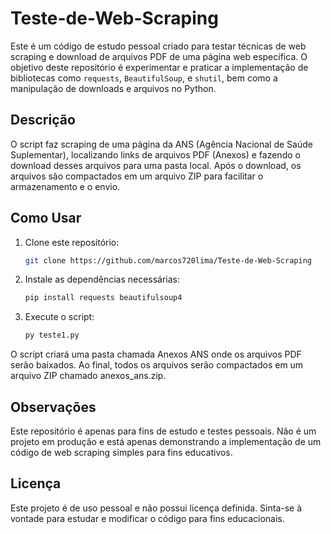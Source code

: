 # Teste-de-Web-Scraping
Este é um código de estudo pessoal criado para testar técnicas de web scraping e download de arquivos PDF de uma página web específica. O objetivo deste repositório é experimentar e praticar a implementação de bibliotecas como `requests`, `BeautifulSoup`, e `shutil`, bem como a manipulação de downloads e arquivos no Python.

## Descrição

O script faz scraping de uma página da ANS (Agência Nacional de Saúde Suplementar), localizando links de arquivos PDF (Anexos) e fazendo o download desses arquivos para uma pasta local. Após o download, os arquivos são compactados em um arquivo ZIP para facilitar o armazenamento e o envio.

## Como Usar

1. Clone este repositório:
   ```bash
   git clone https://github.com/marcos720lima/Teste-de-Web-Scraping
2. Instale as dependências necessárias:
   ```bash
   pip install requests beautifulsoup4
3. Execute o script:
   ```bash
   py teste1.py
O script criará uma pasta chamada Anexos ANS onde os arquivos PDF serão baixados. Ao final, todos os arquivos serão compactados em um arquivo ZIP chamado anexos_ans.zip.

## Observações
Este repositório é apenas para fins de estudo e testes pessoais. Não é um projeto em produção e está apenas demonstrando a implementação de um código de web scraping simples para fins educativos.

## Licença
Este projeto é de uso pessoal e não possui licença definida. Sinta-se à vontade para estudar e modificar o código para fins educacionais.
